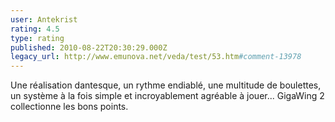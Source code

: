 ```yaml
---
user: Antekrist
rating: 4.5
type: rating
published: 2010-08-22T20:30:29.000Z
legacy_url: http://www.emunova.net/veda/test/53.htm#comment-13978
---
```

Une réalisation dantesque, un rythme endiablé, une multitude de boulettes, un système à la fois simple et incroyablement agréable à jouer... GigaWing 2 collectionne les bons points.